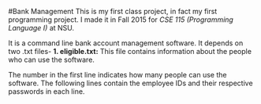 #Bank Management 
This is my first class project, in fact my first programming project. I made it in Fall 2015 for *CSE 115 (Programming Language I)* at NSU.

It is a command line bank account management software. It depends on two .txt files-
**1. eligible.txt:** This file contains information about the people who can use the software. 

   The number in the first line indicates how many people can use the software. The following lines contain the employee IDs and their
   respective passwords in each line.
